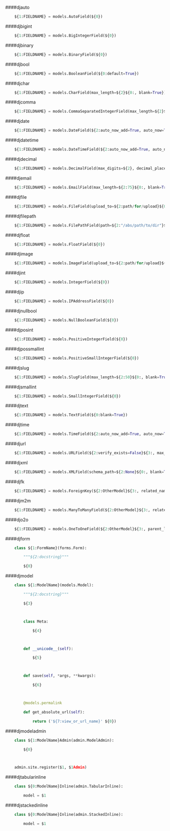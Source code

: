 ####djauto
```python
    ${1:FIELDNAME} = models.AutoField(${0})
```
####djbigint
```python
    ${1:FIELDNAME} = models.BigIntegerField(${0})
```
####djbinary
```python
    ${1:FIELDNAME} = models.BinaryField(${0})
```
####djbool
```python
    ${1:FIELDNAME} = models.BooleanField(${0:default=True})
```
####djchar
```python
    ${1:FIELDNAME} = models.CharField(max_length=${2}${0:, blank=True})
```
####djcomma
```python
    ${1:FIELDNAME} = models.CommaSeparatedIntegerField(max_length=${2}${0:, blank=True})
```
####djdate
```python
    ${1:FIELDNAME} = models.DateField(${2:auto_now_add=True, auto_now=True}${0:, blank=True, null=True})
```
####djdatetime
```python
    ${1:FIELDNAME} = models.DateTimeField(${2:auto_now_add=True, auto_now=True}${0:, blank=True, null=True})
```
####djdecimal
```python
    ${1:FIELDNAME} = models.DecimalField(max_digits=${2}, decimal_places=${0})
```
####djemail
```python
    ${1:FIELDNAME} = models.EmailField(max_length=${2:75}${0:, blank=True})
```
####djfile
```python
    ${1:FIELDNAME} = models.FileField(upload_to=${2:path/for/upload}${0:, max_length=100})
```
####djfilepath
```python
    ${1:FIELDNAME} = models.FilePathField(path=${2:"/abs/path/to/dir"}${3:, max_length=100}${4:, match="*.ext"}${5:, recursive=True}${0:, blank=True, })
```
####djfloat
```python
    ${1:FIELDNAME} = models.FloatField(${0})
```
####djimage
```python
    ${1:FIELDNAME} = models.ImageField(upload_to=${2:path/for/upload}${3:, height_field=height, width_field=width}${0:, max_length=100})
```
####djint
```python
    ${1:FIELDNAME} = models.IntegerField(${0})
```
####djip
```python
    ${1:FIELDNAME} = models.IPAddressField(${0})
```
####djnullbool
```python
    ${1:FIELDNAME} = models.NullBooleanField(${0})
```
####djposint
```python
    ${1:FIELDNAME} = models.PositiveIntegerField(${0})
```
####djpossmallint
```python
    ${1:FIELDNAME} = models.PositiveSmallIntegerField(${0})
```
####djslug
```python
    ${1:FIELDNAME} = models.SlugField(max_length=${2:50}${0:, blank=True})
```
####djsmallint
```python
    ${1:FIELDNAME} = models.SmallIntegerField(${0})
```
####djtext
```python
    ${1:FIELDNAME} = models.TextField(${0:blank=True})
```
####djtime
```python
    ${1:FIELDNAME} = models.TimeField(${2:auto_now_add=True, auto_now=True}${0:, blank=True, null=True})
```
####djurl
```python
    ${1:FIELDNAME} = models.URLField(${2:verify_exists=False}${3:, max_length=200}${0:, blank=True})
```
####djxml
```python
    ${1:FIELDNAME} = models.XMLField(schema_path=${2:None}${0:, blank=True})
```
####djfk
```python
    ${1:FIELDNAME} = models.ForeignKey(${2:OtherModel}${3:, related_name=''}${4:, limit_choices_to=}${0:, to_field=''})
```
####djm2m
```python
    ${1:FIELDNAME} = models.ManyToManyField(${2:OtherModel}${3:, related_name=''}${4:, limit_choices_to=}${5:, symmetrical=False}${6:, through=''}${0:, db_table=''})
```
####djo2o
```python
    ${1:FIELDNAME} = models.OneToOneField(${2:OtherModel}${3:, parent_link=True}${4:, related_name=''}${5:, limit_choices_to=}${0:, to_field=''})


```
####djform
```python
    class ${1:FormName}(forms.Form):

        """${2:docstring}"""

        ${0}


```
####djmodel
```python
    class ${1:ModelName}(models.Model):

        """${2:docstring}"""

        ${3}



        class Meta:

            ${4}



        def __unicode__(self):

            ${5}



        def save(self, *args, **kwargs):

            ${6}



        @models.permalink

        def get_absolute_url(self):

            return ('${7:view_or_url_name}' ${0})


```
####djmodeladmin
```python
    class ${1:ModelName}Admin(admin.ModelAdmin):

        ${0}



    admin.site.register($1, $1Admin)


```
####djtabularinline
```python
    class ${0:ModelName}Inline(admin.TabularInline):

        model = $1


```
####djstackedinline
```python
    class ${0:ModelName}Inline(admin.StackedInline):

        model = $1


```
